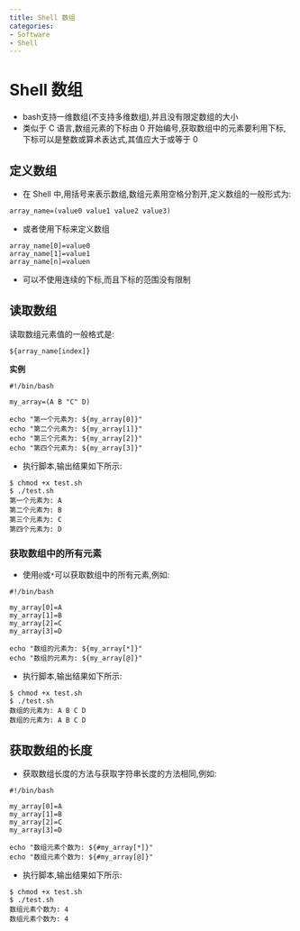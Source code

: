 ```yaml
---
title: Shell 数组
categories:
- Software
- Shell
---
```

# Shell 数组

- bash支持一维数组(不支持多维数组),并且没有限定数组的大小
- 类似于 C 语言,数组元素的下标由 0 开始编号,获取数组中的元素要利用下标,下标可以是整数或算术表达式,其值应大于或等于 0

## 定义数组

- 在 Shell 中,用括号来表示数组,数组元素用空格分割开,定义数组的一般形式为:

```shell
array_name=(value0 value1 value2 value3)
```

- 或者使用下标来定义数组

```shell
array_name[0]=value0
array_name[1]=value1
array_name[n]=valuen
```

- 可以不使用连续的下标,而且下标的范围没有限制

## 读取数组

读取数组元素值的一般格式是:

```
${array_name[index]}
```

**实例**

```shell
#!/bin/bash

my_array=(A B "C" D)

echo "第一个元素为: ${my_array[0]}"
echo "第二个元素为: ${my_array[1]}"
echo "第三个元素为: ${my_array[2]}"
echo "第四个元素为: ${my_array[3]}"
```

- 执行脚本,输出结果如下所示:

```shell
$ chmod +x test.sh
$ ./test.sh
第一个元素为: A
第二个元素为: B
第三个元素为: C
第四个元素为: D
```

### 获取数组中的所有元素

- 使用`@`或`*`可以获取数组中的所有元素,例如:

```shell
#!/bin/bash

my_array[0]=A
my_array[1]=B
my_array[2]=C
my_array[3]=D

echo "数组的元素为: ${my_array[*]}"
echo "数组的元素为: ${my_array[@]}"
```

- 执行脚本,输出结果如下所示:

```shell
$ chmod +x test.sh
$ ./test.sh
数组的元素为: A B C D
数组的元素为: A B C D
```

## 获取数组的长度

- 获取数组长度的方法与获取字符串长度的方法相同,例如:

```shell
#!/bin/bash

my_array[0]=A
my_array[1]=B
my_array[2]=C
my_array[3]=D

echo "数组元素个数为: ${#my_array[*]}"
echo "数组元素个数为: ${#my_array[@]}"
```

- 执行脚本,输出结果如下所示:

```shell
$ chmod +x test.sh
$ ./test.sh
数组元素个数为: 4
数组元素个数为: 4
```